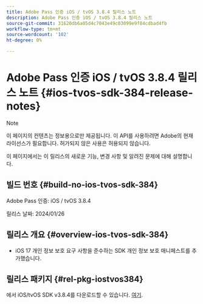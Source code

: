 ```yaml
---
title: Adobe Pass 인증 iOS / tvOS 3.8.4 릴리스 노트
description: Adobe Pass 인증 iOS / tvOS 3.8.4 릴리스 노트
source-git-commit: 31620db6a05d4c7043e49c03099e9f84cdbad4fb
workflow-type: tm+mt
source-wordcount: '102'
ht-degree: 0%

---
```


# Adobe Pass 인증 iOS / tvOS 3.8.4 릴리스 노트 {#ios-tvos-sdk-384-release-notes}

>[!NOTE]
>
>이 페이지의 컨텐츠는 정보용으로만 제공됩니다. 이 API를 사용하려면 Adobe의 현재 라이선스가 필요합니다. 허가되지 않은 사용은 허용되지 않습니다.

이 페이지에서는 이 릴리스의 새로운 기능, 변경 사항 및 알려진 문제에 대해 설명합니다.

## 빌드 번호 {#build-no-ios-tvos-sdk-384}

Adobe Pass 인증: iOS / tvOS 3.8.4

릴리스 날짜: 2024/01/26



## 릴리스 개요 {#overview-ios-tvos-sdk-384}

* iOS 17 개인 정보 보호 요구 사항을 준수하는 SDK 개인 정보 보호 매니페스트를 추가했습니다.


## 릴리스 패키지 {#rel-pkg-iostvos384}

에서 iOS/tvOS SDK v3.8.4를 다운로드할 수 있습니다. [여기](https://tve.zendesk.com/hc/en-us/articles/204963209-iOS-tvOS-Native-AccessEnabler-Library).
